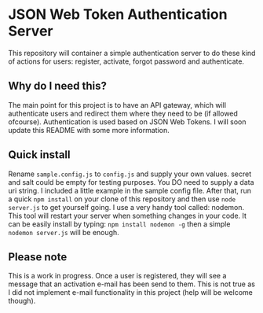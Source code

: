# JSON Web Token Authentication Server
This repository will container a simple authentication server to do these kind of actions for users: register, activate, forgot password and authenticate.

## Why do I need this?
The main point for this project is to have an API gateway, which will authenticate users and redirect them where they need to be (if allowed ofcourse). Authentication is used based on JSON Web Tokens. I will soon update this README with some more information.

## Quick install
Rename `sample.config.js` to `config.js` and supply your own values. secret and salt could be empty for testing purposes. You DO need to supply a data uri string. I included a little example in the sample config file. After that, run a quick `npm install` on your clone of this repository and then use `node server.js` to get yourself going. I use a very handy tool called: nodemon. This tool will restart your server when something changes in your code. It can be easily install by typing: `npm install nodemon -g` then a simple `nodemon server.js` will be enough.

## Please note
This is a work in progress. Once a user is registered, they will see a message that an activation e-mail has been send to them. This is not true as I did not implement e-mail functionality in this project (help will be welcome though).
